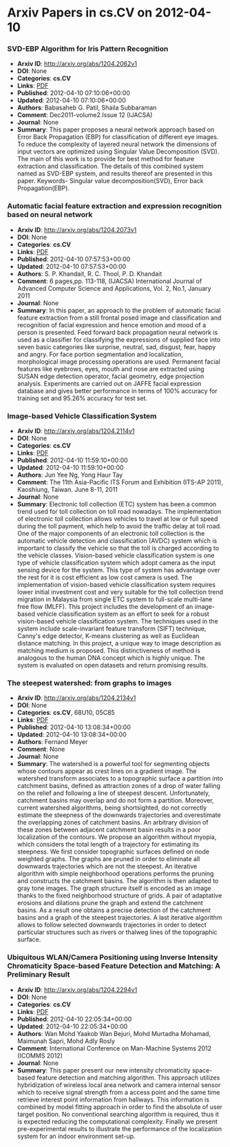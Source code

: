 # Arxiv Papers in cs.CV on 2012-04-10
### SVD-EBP Algorithm for Iris Pattern Recognition
- **Arxiv ID**: http://arxiv.org/abs/1204.2062v1
- **DOI**: None
- **Categories**: **cs.CV**
- **Links**: [PDF](http://arxiv.org/pdf/1204.2062v1)
- **Published**: 2012-04-10 07:10:06+00:00
- **Updated**: 2012-04-10 07:10:06+00:00
- **Authors**: Babasaheb G. Patil, Shaila Subbaraman
- **Comment**: Dec2011-volume2.Issue 12 (IJACSA)
- **Journal**: None
- **Summary**: This paper proposes a neural network approach based on Error Back Propagation (EBP) for classification of different eye images. To reduce the complexity of layered neural network the dimensions of input vectors are optimized using Singular Value Decomposition (SVD). The main of this work is to provide for best method for feature extraction and classification. The details of this combined system named as SVD-EBP system, and results thereof are presented in this paper.   Keywords- Singular value decomposition(SVD), Error back Propagation(EBP).



### Automatic facial feature extraction and expression recognition based on neural network
- **Arxiv ID**: http://arxiv.org/abs/1204.2073v1
- **DOI**: None
- **Categories**: **cs.CV**
- **Links**: [PDF](http://arxiv.org/pdf/1204.2073v1)
- **Published**: 2012-04-10 07:57:53+00:00
- **Updated**: 2012-04-10 07:57:53+00:00
- **Authors**: S. P. Khandait, R. C. Thool, P. D. Khandait
- **Comment**: 6 pages,pp. 113-118, (IJACSA) International Journal of Advanced
  Computer Science and Applications, Vol. 2, No.1, January 2011
- **Journal**: None
- **Summary**: In this paper, an approach to the problem of automatic facial feature extraction from a still frontal posed image and classification and recognition of facial expression and hence emotion and mood of a person is presented. Feed forward back propagation neural network is used as a classifier for classifying the expressions of supplied face into seven basic categories like surprise, neutral, sad, disgust, fear, happy and angry. For face portion segmentation and localization, morphological image processing operations are used. Permanent facial features like eyebrows, eyes, mouth and nose are extracted using SUSAN edge detection operator, facial geometry, edge projection analysis. Experiments are carried out on JAFFE facial expression database and gives better performance in terms of 100% accuracy for training set and 95.26% accuracy for test set.



### Image-based Vehicle Classification System
- **Arxiv ID**: http://arxiv.org/abs/1204.2114v1
- **DOI**: None
- **Categories**: **cs.CV**
- **Links**: [PDF](http://arxiv.org/pdf/1204.2114v1)
- **Published**: 2012-04-10 11:59:10+00:00
- **Updated**: 2012-04-10 11:59:10+00:00
- **Authors**: Jun Yee Ng, Yong Haur Tay
- **Comment**: The 11th Asia-Pacific ITS Forum and Exhibition (ITS-AP 2011),
  Kaoshiung, Taiwan. June 8-11, 2011
- **Journal**: None
- **Summary**: Electronic toll collection (ETC) system has been a common trend used for toll collection on toll road nowadays. The implementation of electronic toll collection allows vehicles to travel at low or full speed during the toll payment, which help to avoid the traffic delay at toll road. One of the major components of an electronic toll collection is the automatic vehicle detection and classification (AVDC) system which is important to classify the vehicle so that the toll is charged according to the vehicle classes. Vision-based vehicle classification system is one type of vehicle classification system which adopt camera as the input sensing device for the system. This type of system has advantage over the rest for it is cost efficient as low cost camera is used. The implementation of vision-based vehicle classification system requires lower initial investment cost and very suitable for the toll collection trend migration in Malaysia from single ETC system to full-scale multi-lane free flow (MLFF). This project includes the development of an image-based vehicle classification system as an effort to seek for a robust vision-based vehicle classification system. The techniques used in the system include scale-invariant feature transform (SIFT) technique, Canny's edge detector, K-means clustering as well as Euclidean distance matching. In this project, a unique way to image description as matching medium is proposed. This distinctiveness of method is analogous to the human DNA concept which is highly unique. The system is evaluated on open datasets and return promising results.



### The steepest watershed: from graphs to images
- **Arxiv ID**: http://arxiv.org/abs/1204.2134v1
- **DOI**: None
- **Categories**: **cs.CV**, 68U10, 05C85
- **Links**: [PDF](http://arxiv.org/pdf/1204.2134v1)
- **Published**: 2012-04-10 13:08:34+00:00
- **Updated**: 2012-04-10 13:08:34+00:00
- **Authors**: Fernand Meyer
- **Comment**: None
- **Journal**: None
- **Summary**: The watershed is a powerful tool for segmenting objects whose contours appear as crest lines on a gradient image. The watershed transform associates to a topographic surface a partition into catchment basins, defined as attraction zones of a drop of water falling on the relief and following a line of steepest descent. Unfortunately, catchment basins may overlap and do not form a partition. Moreover, current watershed algorithms, being shortsighted, do not correctly estimate the steepness of the downwards trajectories and overestimate the overlapping zones of catchment basins. An arbitrary division of these zones between adjacent catchment basin results in a poor localization of the contours. We propose an algorithm without myopia, which considers the total length of a trajectory for estimating its steepness. We first consider topographic surfaces defined on node weighted graphs. The graphs are pruned in order to eliminate all downwards trajectories which are not the steepest. An iterative algorithm with simple neighborhood operations performs the pruning and constructs the catchment basins. The algorithm is then adapted to gray tone images. The graph structure itself is encoded as an image thanks to the fixed neighborhood structure of grids. A pair of adaptative erosions and dilations prune the graph and extend the catchment basins. As a result one obtains a precise detection of the catchment basins and a graph of the steepest trajectories. A last iterative algorithm allows to follow selected downwards trajectories in order to detect particular structures such as rivers or thalweg lines of the topographic surface.



### Ubiquitous WLAN/Camera Positioning using Inverse Intensity Chromaticity Space-based Feature Detection and Matching: A Preliminary Result
- **Arxiv ID**: http://arxiv.org/abs/1204.2294v1
- **DOI**: None
- **Categories**: **cs.CV**
- **Links**: [PDF](http://arxiv.org/pdf/1204.2294v1)
- **Published**: 2012-04-10 22:05:34+00:00
- **Updated**: 2012-04-10 22:05:34+00:00
- **Authors**: Wan Mohd Yaakob Wan Bejuri, Mohd Murtadha Mohamad, Maimunah Sapri, Mohd Adly Rosly
- **Comment**: International Conference on Man-Machine Systems 2012 (ICOMMS 2012)
- **Journal**: None
- **Summary**: This paper present our new intensity chromaticity space-based feature detection and matching algorithm. This approach utilizes hybridization of wireless local area network and camera internal sensor which to receive signal strength from a access point and the same time retrieve interest point information from hallways. This information is combined by model fitting approach in order to find the absolute of user target position. No conventional searching algorithm is required, thus it is expected reducing the computational complexity. Finally we present pre-experimental results to illustrate the performance of the localization system for an indoor environment set-up.



